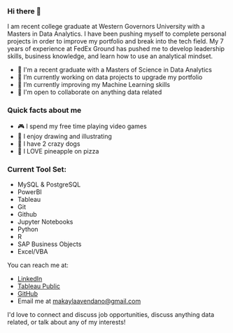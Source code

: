 ### Hi there 👋

I am recent college graduate at Western Governors University with a Masters in Data Analytics. I have been pushing myself to complete personal projects in order to improve my portfolio and break into the tech field. My 7 years of experience at FedEx Ground has pushed me to develop leadership skills, business knowledge, and learn how to use an analytical mindset. 

- 🎒 I'm a recent graduate with a Masters of Science in Data Analytics
- 🔭 I’m currently working on data projects to upgrade my portfolio
- 🌱 I’m currently improving my Machine Learning skills
- 🤝 I'm open to collaborate on anything data related 

### Quick facts about me 
- 🎮 I spend my free time playing video games 
- 🎨 I enjoy drawing and illustrating 
- 🐶 I have 2 crazy dogs
- 🍕 I LOVE pineapple on pizza 

### Current Tool Set: 
- MySQL & PostgreSQL
- PowerBI
- Tableau 
- Git 
- Github
- Jupyter Notebooks
- Python
- R
- SAP Business Objects
- Excel/VBA

You can reach me at: 
- [LinkedIn](https://www.linkedin.com/in/avendanom/)
- [Tableau Public](https://public.tableau.com/app/profile/makayla.a.avendano)
- [GitHub](https://github.com/makavendano)
- Email me at makaylaavendano@gmail.com 

I'd love to connect and discuss job opportunities, discuss anything data related, or talk about any of my interests! 
